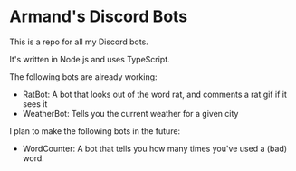 # Armand's Discord Bots

This is a repo for all my Discord bots.

It's written in Node.js and uses TypeScript.

The following bots are already working:

- RatBot: A bot that looks out of the word rat, and comments a rat gif if it sees it
- WeatherBot: Tells you the current weather for a given city

I plan to make the following bots in the future:

- WordCounter: A bot that tells you how many times you've used a (bad) word.
